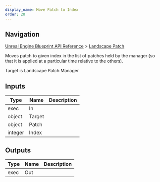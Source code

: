 ```yaml
---
display_name: Move Patch to Index
order: 20
---
```

## Navigation

[Unreal Engine Blueprint API Reference](https://dev.epicgames.com/documentation/en-us/unreal-engine/BlueprintAPI) > [Landscape Patch](https://dev.epicgames.com/documentation/en-us/unreal-engine/BlueprintAPI/LandscapePatch)

Moves patch to given index in the list of patches held by the manager (so that it is applied at
a particular time relative to the others).

Target is Landscape Patch Manager

## Inputs

| Type | Name | Description |
| --- | --- | --- |
| exec | In |  |
| object | Target |  |
| object | Patch |  |
| integer | Index |  |

## Outputs

| Type | Name | Description |
| --- | --- | --- |
| exec | Out |  |
